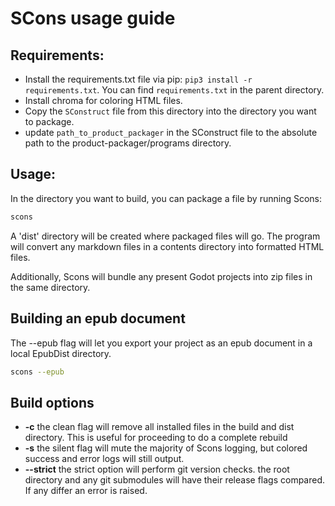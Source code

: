 # SCons usage guide

## Requirements:

- Install the requirements.txt file via pip: `pip3 install -r requirements.txt`. You can find `requirements.txt` in the parent directory.
- Install chroma for coloring HTML files.
- Copy the `SConstruct` file from this directory into the directory you want to package.
- update `path_to_product_packager` in the SConstruct file to the absolute path to the product-packager/programs directory.

## Usage:

In the directory you want to build, you can package a file by running Scons:

```sh
scons
```

A 'dist' directory will be created where packaged files will go. The program will convert any markdown files in a contents directory into formatted HTML files.

Additionally, Scons will bundle any present Godot projects into zip files in the same directory.

## Building an epub document

The --epub flag will let you export your project as an epub document in a local EpubDist directory.

```sh
scons --epub
```

## Build options

- **-c** the clean flag will remove all installed files in the build and dist directory. This is useful for proceeding to do a complete rebuild
- **-s** the silent flag will mute the majority of Scons logging, but colored success and error logs will still output.
- **--strict** the strict option will perform git version checks. the root directory and any git submodules will have their release flags compared. If any differ an error is raised.

